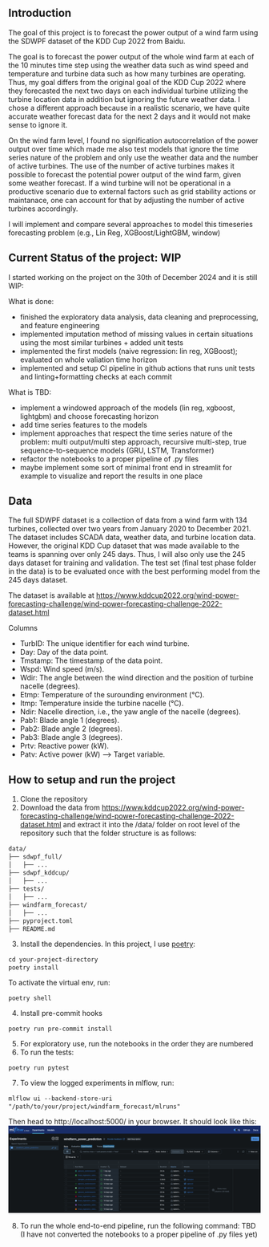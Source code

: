 ## Introduction

The goal of this project is to forecast the power output of a wind farm using the SDWPF dataset of the KDD Cup 2022 from Baidu.

The goal is to forecast the power output of the whole wind farm at each of the 10 minutes time step using the weather data such as wind speed and temperature and turbine data such as how many turbines are operating. Thus, my goal differs from the original goal of the KDD Cup 2022 where they forecasted the next two days on each individual turbine utilizing the turbine location data in addition but ignoring the future weather data. I chose a different approach because in a realistic scenario, we have quite accurate weather forecast data for the next 2 days and it would not make sense to ignore it.

On the wind farm level, I found no signification autocorrelation of the power output over time which made me also test models that ignore the time series nature of the problem and only use the weather data and the number of active turbines. The use of the number of active turbines makes it possible to forecast the potential power output of the wind farm, given some weather forecast. If a wind turbine will not be operational in a productive scenario due to external factors such as grid stability actions or maintanace, one can account for that by adjusting the number of active turbines accordingly.

I will implement and compare several approaches to model this timeseries forecasting problem (e.g., Lin Reg, XGBoost/LightGBM, window)

## Current Status of the project: WIP
I started working on the project on the 30th of December 2024 and it is still WIP:

What is done:
- finished the exploratory data analysis, data cleaning and preprocessing, and feature engineering
- implemented imputation method of missing values in certain situations using the most similar turbines + added unit tests
- implemented the first models (naive regression: lin reg, XGBoost); evaluated on whole valiation time horizon
- implemented and setup CI pipeline in github actions that runs unit tests and linting+formatting checks at each commit

What is TBD:
- implement a windowed approach of the models (lin reg, xgboost, lightgbm) and choose forecasting horizon
- add time series features to the models
- implement approaches that respect the time series nature of the problem: multi output/multi step approach, recursive multi-step, true sequence-to-sequence models (GRU, LSTM, Transformer)
- refactor the notebooks to a proper pipeline of .py files
- maybe implement some sort of minimal front end in streamlit for example to visualize and report the results in one place


## Data
The full SDWPF dataset is a collection of data from a wind farm with 134 turbines, collected over two years from January 2020 to December 2021. The dataset includes SCADA data, weather data, and turbine location data. However, the original KDD Cup dataset that was made available to the teams is spanning over only 245 days. Thus, I will also only use the 245 days dataset for training and validation. The test set (final test phase folder in the data) is to be evaluated once with the best performing model from the 245 days dataset.

The dataset is available at https://www.kddcup2022.org/wind-power-forecasting-challenge/wind-power-forecasting-challenge-2022-dataset.html

Columns
- TurbID: The unique identifier for each wind turbine.
- Day: Day of the data point.
- Tmstamp: The timestamp of the data point.
- Wspd: Wind speed (m/s).
- Wdir: The angle between the wind direction and the position of turbine nacelle (degrees).
- Etmp: Temperature of the surounding environment (°C).
- Itmp: Temperature inside the turbine nacelle (°C).
- Ndir: Nacelle direction, i.e., the yaw angle of the nacelle (degrees).
- Pab1: Blade angle 1 (degrees).
- Pab2: Blade angle 2 (degrees).
- Pab3: Blade angle 3 (degrees).
- Prtv: Reactive power (kW).
- Patv: Active power (kW) --> Target variable.

## How to setup and run the project

1. Clone the repository
2. Download the data from https://www.kddcup2022.org/wind-power-forecasting-challenge/wind-power-forecasting-challenge-2022-dataset.html and extract it into the /data/ folder on root level of the repository such that the folder structure is as follows:
```
data/
├── sdwpf_full/
│   ├── ...
├── sdwpf_kddcup/
│   ├── ...
├── tests/
│   ├── ...
├── windfarm_forecast/
│   ├── ...
├── pyproject.toml
├── README.md
```
3. Install the dependencies. In this project, I use [poetry](https://python-poetry.org/):
```
cd your-project-directory
poetry install
```
To activate the virtual env, run:
```
poetry shell
```
4. Install pre-commit hooks
```
poetry run pre-commit install
```
5. For exploratory use, run the notebooks in the order they are numbered
6. To run the tests:
```
poetry run pytest
```
7. To view the logged experiments in mlflow, run:
```
mlflow ui --backend-store-uri "/path/to/your/project/windfarm_forecast/mlruns"
```
Then head to http://localhost:5000/ in your browser. It should look like this:
<img src="./assets/mlflow_ui.png" alt="Alt text" width="1000"/>

8. To run the whole end-to-end pipeline, run the following command:
TBD (I have not converted the notebooks to a proper pipeline of .py files yet)

